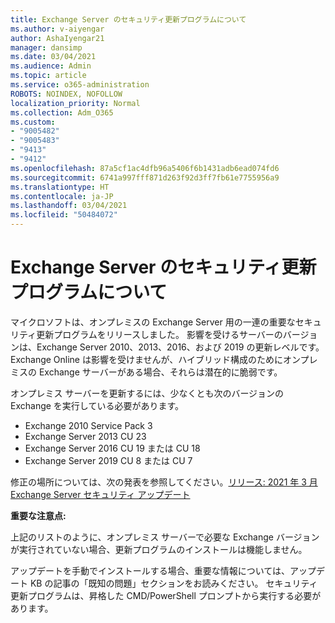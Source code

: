 ```yaml
---
title: Exchange Server のセキュリティ更新プログラムについて
ms.author: v-aiyengar
author: AshaIyengar21
manager: dansimp
ms.date: 03/04/2021
ms.audience: Admin
ms.topic: article
ms.service: o365-administration
ROBOTS: NOINDEX, NOFOLLOW
localization_priority: Normal
ms.collection: Adm_O365
ms.custom:
- "9005482"
- "9005483"
- "9413"
- "9412"
ms.openlocfilehash: 87a5cf1ac4dfb96a5406f6b1431adb6ead074fd6
ms.sourcegitcommit: 6741a997fff871d263f92d3ff7fb61e7755956a9
ms.translationtype: HT
ms.contentlocale: ja-JP
ms.lasthandoff: 03/04/2021
ms.locfileid: "50484072"
---
```

# <a name="about-exchange-server-security-updates"></a>Exchange Server のセキュリティ更新プログラムについて

マイクロソフトは、オンプレミスの Exchange Server 用の一連の重要なセキュリティ更新プログラムをリリースしました。 影響を受けるサーバーのバージョンは、Exchange Server 2010、2013、2016、および 2019 の更新レベルです。 Exchange Online は影響を受けませんが、ハイブリッド構成のためにオンプレミスの Exchange サーバーがある場合、それらは潜在的に脆弱です。

オンプレミス サーバーを更新するには、少なくとも次のバージョンの Exchange を実行している必要があります。

- Exchange 2010 Service Pack 3
- Exchange Server 2013 CU 23
- Exchange Server 2016 CU 19 または CU 18
- Exchange Server 2019 CU 8 または CU 7

修正の場所については、次の発表を参照してください。[リリース: 2021 年 3 月 Exchange Server セキュリティ アップデート](https://techcommunity.microsoft.com/t5/exchange-team-blog/released-march-2021-exchange-server-security-updates/ba-p/2175901)

**重要な注意点:**

上記のリストのように、オンプレミス サーバーで必要な Exchange バージョンが実行されていない場合、更新プログラムのインストールは機能しません。

アップデートを手動でインストールする場合、重要な情報については、アップデート KB の記事の「既知の問題」セクションをお読みください。 セキュリティ更新プログラムは、昇格した CMD/PowerShell プロンプトから実行する必要があります。

